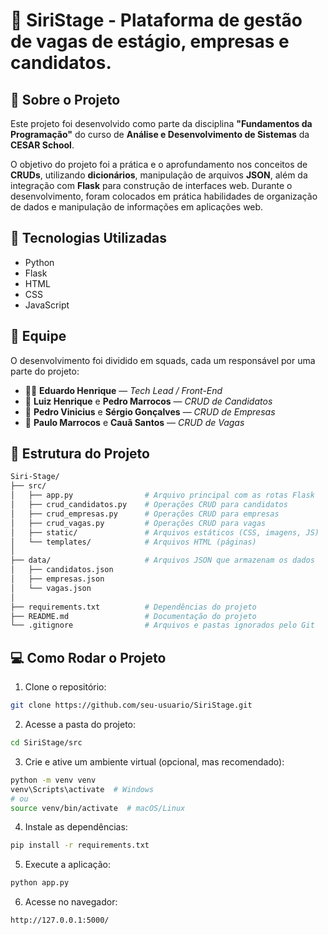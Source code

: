 # 🦀 SiriStage - Plataforma de gestão de vagas de estágio, empresas e candidatos.

## 🚀 Sobre o Projeto

Este projeto foi desenvolvido como parte da disciplina **"Fundamentos da Programação"** do curso de **Análise e Desenvolvimento de Sistemas** da **CESAR School**.

O objetivo do projeto foi a prática e o aprofundamento nos conceitos de **CRUDs**, utilizando **dicionários**, manipulação de arquivos **JSON**, além da integração com **Flask** para construção de interfaces web. Durante o desenvolvimento, foram colocados em prática habilidades de organização de dados e manipulação de informações em aplicações web.

## 🔧 Tecnologias Utilizadas

- Python
- Flask
- HTML
- CSS
- JavaScript

## 🧠 Equipe

O desenvolvimento foi dividido em squads, cada um responsável por uma parte do projeto:

- 👨‍💻 **Eduardo Henrique** — *Tech Lead / Front-End*
- 🧠 **Luiz Henrique** e **Pedro Marrocos** — *CRUD de Candidatos*
- 🏢 **Pedro Vinicius** e **Sérgio Gonçalves** — *CRUD de Empresas*
- 📄 **Paulo Marrocos** e **Cauã Santos** — *CRUD de Vagas*

## 📂 Estrutura do Projeto

```bash
Siri-Stage/
├── src/
│   ├── app.py                # Arquivo principal com as rotas Flask
│   ├── crud_candidatos.py    # Operações CRUD para candidatos
│   ├── crud_empresas.py      # Operações CRUD para empresas
│   ├── crud_vagas.py         # Operações CRUD para vagas
│   ├── static/               # Arquivos estáticos (CSS, imagens, JS)
│   └── templates/            # Arquivos HTML (páginas)
│
├── data/                     # Arquivos JSON que armazenam os dados
│   ├── candidatos.json
│   ├── empresas.json
│   └── vagas.json
│
├── requirements.txt          # Dependências do projeto
├── README.md                 # Documentação do projeto
└── .gitignore                # Arquivos e pastas ignorados pelo Git
```

## 💻 Como Rodar o Projeto

1. Clone o repositório:

```bash
git clone https://github.com/seu-usuario/SiriStage.git
```

2. Acesse a pasta do projeto:

```bash
cd SiriStage/src
```

3. Crie e ative um ambiente virtual (opcional, mas recomendado):

```bash
python -m venv venv
venv\Scripts\activate  # Windows
# ou
source venv/bin/activate  # macOS/Linux
```

4. Instale as dependências:

```bash
pip install -r requirements.txt
```

5. Execute a aplicação:

```bash
python app.py
```

6. Acesse no navegador:

```bash
http://127.0.0.1:5000/
```
